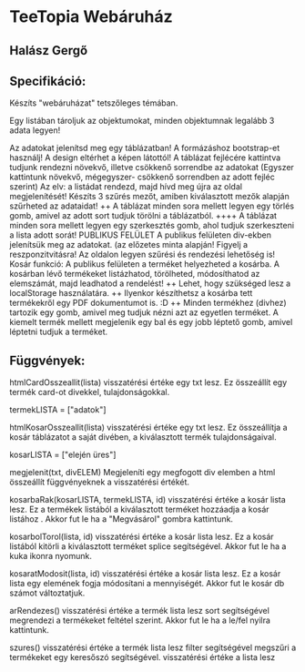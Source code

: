 
# TeeTopia Webáruház
## Halász Gergő

## Specifikáció: 
Készíts "webáruházat" tetszőleges témában. 

Egy listában tároljuk az objektumokat, minden objektumnak legalább 3 adata legyen!

Az adatokat jelenítsd meg egy táblázatban!
A formázáshoz bootstrap-et használj! A design eltérhet a képen látottól!
A táblázat fejlécére kattintva tudjunk rendezni növekvő, illetve csökkenő sorrendbe az adatokat (Egyszer kattintunk növekvő, mégegyszer- csökkenő sorrendben az adott fejléc szerint) Az elv: a listádat rendezd, majd hívd meg újra az oldal megjelenítését!
Készíts 3 szűrés mezőt, amiben kiválasztott mezők alapján szűrheted az adataidat!
++ A táblázat minden sora mellett legyen egy törlés gomb, amivel az adott sort tudjuk törölni a táblázatból. 
++++ A táblázat minden sora mellett legyen egy szerkesztés gomb, ahol tudjuk szerkeszteni a lista adott sorát!
PUBLIKUS FELÜLET 
A publikus felületen div-ekben jelenítsük meg az adatokat. (az előzetes minta alapján! Figyelj a reszponzitvitásra!
Az oldalon legyen szűrési és rendezési lehetőség is!
Kosár funkció:  A publikus felületen a terméket helyezheted a kosárba. A kosárban lévő termékeket listázhatod, törölheted, módosíthatod az elemszámát, majd leadhatod a rendelést!
++ Lehet, hogy szükséged lesz a localStorage használatára. 
++ Ilyenkor készíthetsz a kosárba tett termékekről egy PDF dokumentumot is.  :D
++ Minden termékhez (divhez) tartozik egy gomb, amivel meg tudjuk nézni azt az egyetlen terméket.
A kiemelt termék mellett megjelenik egy bal és egy jobb léptető gomb, amivel léptetni tudjuk a terméket.

## Függvények: 

htmlCardOsszeallit(lista)
visszatérési értéke egy txt lesz.
Ez összeállít egy termék card-ot divekkel, tulajdonságokkal.

termekLISTA = ["adatok"]

htmlKosarOsszeallit(lista)
visszatérési értéke egy txt lesz.
Ez összeállítja a kosár táblázatot a saját divében, a kiválasztott termék tulajdonságaival.

kosarLISTA = ["elején üres"]

megjelenit(txt, divELEM)
Megjeleníti egy megfogott div elemben a html összeállít függvényeknek a visszatérési értékét.

kosarbaRak(kosarLISTA, termekLISTA, id)
visszatérési értéke a kosár lista lesz.
Ez a termékek listából a kiválasztott terméket hozzáadja a kosár listához .
Akkor fut le ha a "Megvásárol" gombra kattintunk.

kosarbolTorol(lista, id)
visszatérési értéke a kosár lista lesz.
Ez a kosár listából kitörli a kiválasztott terméket splice segítségével.
Akkor fut le ha a kuka ikonra nyomunk.

kosaratModosit(lista, id)
visszatérési értéke a kosár lista lesz.
Ez a kosár lista egy elemének fogja módosítani a mennyiségét.
Akkor fut le kosár db számot változtatjuk.

arRendezes()
visszatérési értéke a termék lista lesz
sort segítségével megrendezi a termékeket feltétel szerint.
Akkor fut le ha a le/fel nyilra kattintunk.

szures()
visszatérési értéke a termék lista lesz
filter segítségével megszűri a termékeket egy keresőszó segítségével.
visszatérési értéke a lista lesz
